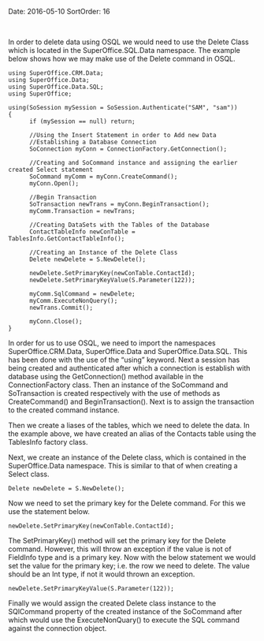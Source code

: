 Date: 2016-05-10
SortOrder: 16

 

In order to delete data using OSQL we would need to use the Delete Class which is located in the SuperOffice.SQL.Data namespace. The example below shows how we may make use of the Delete command in OSQL.

```
using SuperOffice.CRM.Data;
using SuperOffice.Data;
using SuperOffice.Data.SQL;
using SuperOffice;
 
using(SoSession mySession = SoSession.Authenticate("SAM", "sam"))
{
      if (mySession == null) return;
 
      //Using the Insert Statement in order to Add new Data
      //Establishing a Database Connection
      SoConnection myConn = ConnectionFactory.GetConnection();
 
      //Creating and SoCommand instance and assigning the earlier
created Select statement
      SoCommand myComm = myConn.CreateCommand();
      myConn.Open();
 
      //Begin Transaction
      SoTransaction newTrans = myConn.BeginTransaction();
      myComm.Transaction = newTrans;
 
      //Creating DataSets with the Tables of the Database
      ContactTableInfo newConTable =
TablesInfo.GetContactTableInfo();
 
      //Creating an Instance of the Delete Class
      Delete newDelete = S.NewDelete();
 
      newDelete.SetPrimaryKey(newConTable.ContactId);
      newDelete.SetPrimaryKeyValue(S.Parameter(122));
                 
      myComm.SqlCommand = newDelete;
      myComm.ExecuteNonQuery();
      newTrans.Commit();
                 
      myConn.Close();
}
```

In order for us to use OSQL, we need to import the namespaces SuperOffice.CRM.Data, SuperOffice.Data and SuperOffice.Data.SQL. This has been done with the use of the “using” keyword. Next a session has being created and authenticated after which a connection is establish with database using the GetConnection() method available in the ConnectionFactory class. Then an instance of the SoCommand and SoTransaction is created respectively with the use of methods as CreateCommand() and BeginTransaction(). Next is to assign the transaction to the created command instance.

Then we create a liases of the tables, which we need to delete the data. In the example above, we have created an alias of the Contacts table using the TablesInfo factory class.

Next, we create an instance of the Delete class, which is contained in the SuperOffice.Data namespace. This is similar to that of when creating a Select class.

```
Delete newDelete = S.NewDelete();
```

Now we need to set the primary key for the Delete command. For this we use the statement below.

```
newDelete.SetPrimaryKey(newConTable.ContactId);
```

The SetPrimaryKey() method will set the primary key for the Delete command. However, this will throw an exception if the value is not of FieldInfo type and is a primary key. Now with the below statement we would set the value for the primary key; i.e. the row we need to delete. The value should be an Int type, if not it would thrown an exception.

```
newDelete.SetPrimaryKeyValue(S.Parameter(122));
```

Finally we would assign the created Delete class instance to the SQlCommand property of the created instance of the SoCommand after which would use the ExecuteNonQuary() to execute the SQL command against the connection object.
